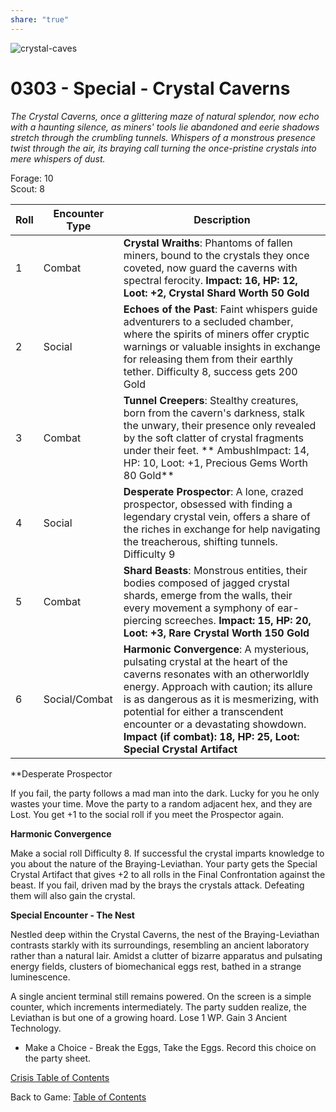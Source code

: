 ```yaml
---
share: "true"
---
```

![crystal-caves](../../../crystal-caves.png)  
# 0303 - Special - Crystal Caverns  
  
*The Crystal Caverns, once a glittering maze of natural splendor, now echo with a haunting silence, as miners' tools lie abandoned and eerie shadows stretch through the crumbling tunnels. Whispers of a monstrous presence twist through the air, its braying call turning the once-pristine crystals into mere whispers of dust.*  
  
Forage: 10  
Scout: 8  
  
| Roll | Encounter Type | Description |  
| ---- | -------------- | ----------- |  
| 1    | Combat | **Crystal Wraiths**: Phantoms of fallen miners, bound to the crystals they once coveted, now guard the caverns with spectral ferocity. **Impact: 16, HP: 12, Loot: +2, Crystal Shard Worth 50 Gold** |  
| 2    | Social | **Echoes of the Past**: Faint whispers guide adventurers to a secluded chamber, where the spirits of miners offer cryptic warnings or valuable insights in exchange for releasing them from their earthly tether. Difficulty 8, success gets 200 Gold |  
| 3    | Combat | **Tunnel Creepers**: Stealthy creatures, born from the cavern's darkness, stalk the unwary, their presence only revealed by the soft clatter of crystal fragments under their feet. ** AmbushImpact: 14, HP: 10, Loot: +1, Precious Gems Worth 80 Gold** |  
| 4    | Social | **Desperate Prospector**: A lone, crazed prospector, obsessed with finding a legendary crystal vein, offers a share of the riches in exchange for help navigating the treacherous, shifting tunnels. Difficulty 9 |  
| 5    | Combat | **Shard Beasts**: Monstrous entities, their bodies composed of jagged crystal shards, emerge from the walls, their every movement a symphony of ear-piercing screeches. **Impact: 15, HP: 20, Loot: +3, Rare Crystal Worth 150 Gold** |  
| 6    | Social/Combat | **Harmonic Convergence**: A mysterious, pulsating crystal at the heart of the caverns resonates with an otherworldly energy. Approach with caution; its allure is as dangerous as it is mesmerizing, with potential for either a transcendent encounter or a devastating showdown. **Impact (if combat): 18, HP: 25, Loot: Special Crystal Artifact** |  
  
**Desperate Prospector  
  
If you fail, the party follows a mad man into the dark. Lucky for you he only wastes your time. Move the party to a random adjacent hex, and they are Lost. You get +1 to the social roll if you meet the Prospector again.  
  
**Harmonic Convergence**  
  
Make a social roll Difficulty 8. If successful the crystal imparts knowledge to you about the nature of the Braying-Leviathan. Your party gets the Special Crystal Artifact that gives +2 to all rolls in the Final Confrontation against the beast. If you fail, driven mad by the brays the crystals attack. Defeating them will also gain the crystal.  
  
**Special Encounter - The Nest**  
  
Nestled deep within the Crystal Caverns, the nest of the Braying-Leviathan contrasts starkly with its surroundings, resembling an ancient laboratory rather than a natural lair. Amidst a clutter of bizarre apparatus and pulsating energy fields, clusters of biomechanical eggs rest, bathed in a strange luminescence.  
  
 A single ancient terminal still remains powered. On the screen is a simple counter, which increments intermediately. The party sudden realize, the Leviathan is but one of a growing hoard. Lose 1 WP. Gain 3 Ancient Technology.  
  
- Make a Choice - Break the Eggs, Take the Eggs. Record this choice on the party sheet.  
  
[Crisis Table of Contents](../Table-of-Contents.html)  
  
Back to Game: [Table of Contents](../../../Table-of-Contents.html)